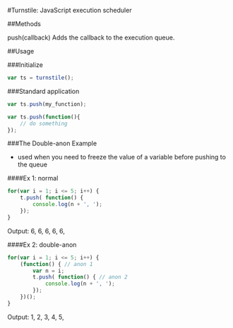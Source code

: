 #Turnstile: JavaScript execution scheduler



##Methods

push(callback)
	Adds the callback to the execution queue.
	


##Usage

###Initialize

```javascript
var ts = turnstile();
```


###Standard application

```javascript
var ts.push(my_function);

var ts.push(function(){
	// do something
});
```

###The Double-anon Example
- used when you need to freeze the value of a 
  variable before pushing to the queue

####Ex 1: normal

```javascript
for(var i = 1; i <= 5; i++) {
	t.push( function() {
		console.log(n + ', ');
	});
}
```
Output: 6, 6, 6, 6, 6, 

####Ex 2: double-anon

```javascript
for(var i = 1; i <= 5; i++) {
	(function() { // anon 1
		var n = i;
		t.push( function() { // anon 2
			console.log(n + ', ');
		});
	})();
}
```
Output: 1, 2, 3, 4, 5, 

